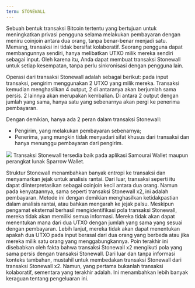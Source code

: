 ```yaml
---
term: STONEWALL
---
```


Sebuah bentuk transaksi Bitcoin tertentu yang bertujuan untuk meningkatkan privasi pengguna selama melakukan pembayaran dengan meniru coinjoin antara dua orang, tanpa benar-benar menjadi satu. Memang, transaksi ini tidak bersifat kolaboratif. Seorang pengguna dapat membangunnya sendiri, hanya melibatkan UTXO milik mereka sendiri sebagai input. Oleh karena itu, Anda dapat membuat transaksi Stonewall untuk setiap kesempatan, tanpa perlu sinkronisasi dengan pengguna lain.

Operasi dari transaksi Stonewall adalah sebagai berikut: pada input transaksi, pengirim menggunakan 2 UTXO yang milik mereka. Transaksi kemudian menghasilkan 4 output, 2 di antaranya akan berjumlah sama persis. 2 lainnya akan merupakan kembalian. Di antara 2 output dengan jumlah yang sama, hanya satu yang sebenarnya akan pergi ke penerima pembayaran.

Dengan demikian, hanya ada 2 peran dalam transaksi Stonewall:
* Pengirim, yang melakukan pembayaran sebenarnya;
* Penerima, yang mungkin tidak menyadari sifat khusus dari transaksi dan hanya menunggu pembayaran dari pengirim.

![](../../dictionnaire/assets/33.png)
Transaksi Stonewall tersedia baik pada aplikasi Samourai Wallet maupun perangkat lunak Sparrow Wallet.

Struktur Stonewall menambahkan banyak entropi ke transaksi dan menyamarkan jejak untuk analisis rantai. Dari luar, transaksi seperti itu dapat diinterpretasikan sebagai coinjoin kecil antara dua orang. Namun pada kenyataannya, sama seperti transaksi Stonewall x2, ini adalah pembayaran. Metode ini dengan demikian menghasilkan ketidakpastian dalam analisis rantai, atau bahkan mengarah ke jejak palsu. Meskipun pengamat eksternal berhasil mengidentifikasi pola transaksi Stonewall, mereka tidak akan memiliki semua informasi. Mereka tidak akan dapat menentukan mana dari dua UTXO dengan jumlah yang sama yang sesuai dengan pembayaran. Lebih lanjut, mereka tidak akan dapat menentukan apakah dua UTXO pada input berasal dari dua orang yang berbeda atau jika mereka milik satu orang yang menggabungkannya. Poin terakhir ini disebabkan oleh fakta bahwa transaksi Stonewall x2 mengikuti pola yang sama persis dengan transaksi Stonewall. Dari luar dan tanpa informasi konteks tambahan, mustahil untuk membedakan transaksi Stonewall dari transaksi Stonewall x2. Namun, yang pertama bukanlah transaksi kolaboratif, sementara yang terakhir adalah. Ini menambahkan lebih banyak keraguan tentang pengeluaran ini.